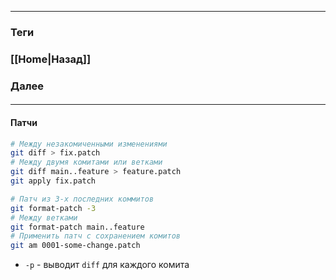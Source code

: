 
---
### Теги

### [[Home|Назад]]
### Далее
####
---

#### Патчи
```bash unfold title="Дифф патч"
# Между незакомиченными изменениями
git diff > fix.patch
# Между двумя комитами или ветками
git diff main..feature > feature.patch
git apply fix.patch
```

```bash unfold title="Формат патч (прямо по комитам работает)"
# Патч из 3-х последних коммитов
git format-patch -3
# Между ветками
git format-patch main..feature
# Применить патч с сохранением комитов
git am 0001-some-change.patch
```

* `-p` - выводит `diff` для каждого комита

